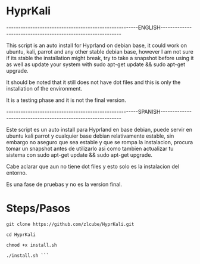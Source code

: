 # HyprKali
-------------------------------------------------------ENGLISH-------------------------------------------------------------

This script is an auto install for Hyprland on debian base, it could work on ubuntu, kali, parrot and any other stable debian base, however I am not sure if its stable the installation might break, try to take a snapshot before using it as well as update your system with sudo apt-get update && sudo apt-get upgrade.

It should be noted that it still does not have dot files and this is only the installation of the environment.

It is a testing phase and it is not the final version.

-------------------------------------------------------SPANISH-------------------------------------------------------------

Este script es un auto install para Hyprland en base debian, puede servir en ubuntu kali parrot y cualquier base debian relativamente estable, sin embargo no aseguro que sea estable y que se rompa la instalacion, procura tomar un snapshot antes de utilizarlo asi como tambien actualizar tu sistema con sudo apt-get update && sudo apt-get upgrade.

Cabe aclarar que aun no tiene dot files y esto solo es la instalacion del entorno.

Es una fase de pruebas y no es la version final.

# Steps/Pasos

```
git clone https://github.com/zlcube/HyprKali.git

cd HyprKali

chmod +x install.sh 

./install.sh ```
